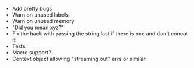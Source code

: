 - Add pretty bugs
- Warn on unused labels
- Warn on unused memory
- "Did you mean xyz?"
- Fix the hack with passing the string last if there is one and don't concat it
- Tests
- Macro support?
- Context object allowing "streaming out" errs or similar

